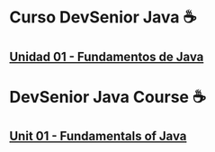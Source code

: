 # Curso DevSenior Java :coffee:

## [Unidad 01 - Fundamentos de Java](Unit01)

#

# DevSenior Java Course :coffee:

## [Unit 01 - Fundamentals of Java](Unit01)
